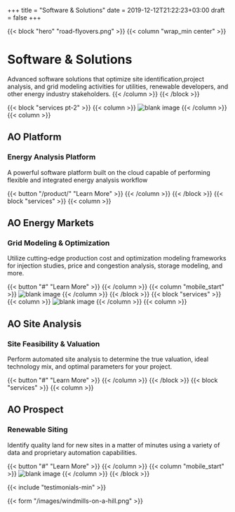 +++
title = "Software & Solutions"
date = 2019-12-12T21:22:23+03:00
draft = false
+++

{{< block "hero" "road-flyovers.png" >}}
{{< column "wrap_min center" >}}
# Software & Solutions

Advanced software solutions that optimize site identification,project analysis, and grid modeling activities for utilities, renewable developers, and other energy industry stakeholders.
{{< /column >}}
{{< /block >}}

{{< block "services pt-2" >}}
{{< column >}}
![blank image](/images/solar-panels.png)
{{< /column >}}
{{< column >}}
## AO Platform
### Energy Analysis Platform

A powerful software platform built on the cloud capable of performing flexible and integrated energy analysis workflow

{{< button "/product/" "Learn More" >}}
{{< /column >}}
{{< /block >}}
{{< block "services" >}}
{{< column >}}
## AO Energy Markets
### Grid Modeling & Optimization

Utilize cutting-edge production cost and optimization modeling frameworks for injection studies, price and congestion analysis, storage modeling, and more.

{{< button "#" "Learn More" >}}
{{< /column >}}
{{< column "mobile_start" >}}
![blank image](/images/solar-panels.png)
{{< /column >}}
{{< /block >}}
{{< block "services" >}}
{{< column >}}
![blank image](/images/solar-panels.png)
{{< /column >}}
{{< column >}}
## AO Site Analysis
### Site Feasibility & Valuation

Perform automated site analysis to determine the true valuation, ideal technology mix, and optimal parameters for your project.

{{< button "#" "Learn More" >}}
{{< /column >}}
{{< /block >}}
{{< block "services" >}}
{{< column >}}
## AO Prospect
### Renewable Siting

Identify quality land for new sites in a matter of minutes using a variety of data and proprietary automation capabilities.

{{< button "#" "Learn More" >}}
{{< /column >}}
{{< column "mobile_start" >}}
![blank image](/images/solar-panels.png)
{{< /column >}}
{{< /block >}}

{{< include "testimonials-min" >}}

{{< form "/images/windmills-on-a-hill.png" >}}
